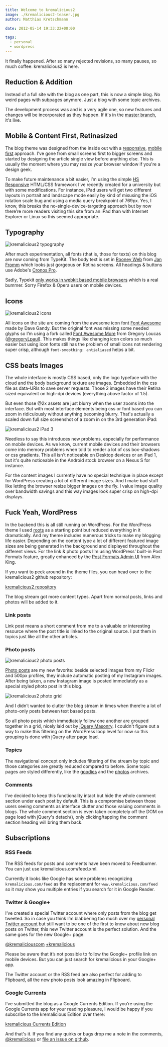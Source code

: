 ```yaml
---
title: Welcome to kremalicious2
image: ./kremalicious2-teaser.jpg
author: Matthias Kretschmann

date: 2012-05-14 19:33:22+00:00

tags:
  - personal
  - wordpress
---
```


It finally happened. After so many rejected revisions, so many pauses, so much coffee: kremalicious2 is here.

## Reduction & Addition

Instead of a full site with the blog as one part, this is now a simple blog. No weird pages with subpages anymore. Just a blog with some topic archives.

The development process was and is a very agile one, so new features and changes will be incorporated as they happen. If it's in the [master branch](https://github.com/kremalicious/kremalicious2), it's live.

## Mobile & Content First, Retinasized

The blog theme was designed from the inside out with a [responsive](http://www.alistapart.com/articles/responsive-web-design/), [mobile first](http://www.lukew.com/ff/entry.asp?933) approach. I’ve gone from small screens first to bigger screens and started by designing the article single view before anything else. This is usually the moment where you may resize your browser window if you're a design geek.

To make future maintenance a bit easier, I’m using the simple [HS Responsive](http://kremalicious.github.com/hsresponsive/) HTML/CSS framework I’ve recently created for a university but with some modifications. For instance, iPad users will get two different layouts in portrait and landscape mode easily by kind of misusing the iOS rotation scale bug and using a media query breakpoint of 769px. Yes, I know, this breaks the no-single-device-targeting approach but by now there’re more readers visiting this site from an iPad than with Internet Explorer or Linux so this seemed appropriate.

## Typography

![kremalicious2 typography](./kremalicious2-typography.jpg)

After much experimentation, all fonts (that is, those for texts) on this blog are now coming from TypeKit. The body text is set in [Rooney Web](http://www.janfromm.de/typefaces/rooney/overview/) from [Jan Fromm](https://twitter.com/janfromm) which looks just gorgeous on Retina screens. All headings & buttons use Adobe's [Cronos Pro](https://typekit.com/fonts/cronos-pro).

Sadly, Typekit [only works in webkit based mobile browsers](http://help.typekit.com/customer/portal/articles/6786) which is a real bummer. Sorry Firefox & Opera users on mobile devices.

## Icons

![kremalicious2 icons](./kremalicious2-topicicons.jpg)

All icons on the site are coming from the awesome icon font [Font Awesome](http://fortawesome.github.com/Font-Awesome/) made by Dave Gandy. But the original font was missing some needed glyphs so I’m using a fork called [Font Awesome More](http://gregoryloucas.github.com/Font-Awesome-More/) from Gregory Loucas ([@gregoryLpaul](https://twitter.com/gregoryLpaul)). This makes things like changing icon colors so much easier but using icon fonts still has the problem of small icons not rendering super crisp, although `font-smoothing: antialiased` helps a bit.

## CSS beats Images

The whole interface is mostly CSS based, only the logo typeface with the cloud and the body background texture are images. Embedded in the css file as data-URIs to save server requests. Those 2 images have their Retina sized equivalent on high-dpi devices (everything above factor of 1.5).

But even those @2x assets are just blurry when the user zooms into the interface. But with most interface elements being css or font based you can zoom in ridiculously without anything becoming blurry. That's actually a scaled down full size screenshot of a zoom in on the 3rd generation iPad:

![kremalicious2 iPad 3](./kremaliciouscom-iPad-3.jpg)

Needless to say this introduces new problems, especially for performance on mobile devices. As we know, current mobile devices and their browsers come into memory problems when told to render a lot of css box-shadows or css gradients. This all isn't noticeable on Desktop devices or an iPad 1, but it's quite noticeable in the Android stock browser on a Nexus S for instance.

For the content images I currently have no special technique in place except for WordPress creating a lot of different image sizes. And I make bad stuff like letting the browser resize bigger images on the fly. I value image quality over bandwidth savings and this way images look super crisp on high-dpi displays.

## Fuck Yeah, WordPress

In the backend this is all still running on WordPress. For the WordPress theme I used [roots](http://www.rootstheme.com/) as a starting point but reduced everything in it dramatically. And my theme includes numerous tricks to make my blogging life easier. Depending on the content type a lot of different featured image sizes are being generated in the background and displayed throughout the different views. For the link & photo posts I’m using WordPress’ built-in Post Formats feature, greatly enhanced by the [Post Formats Admin UI](http://alexking.org/blog/2011/10/25/wordpress-post-formats-admin-ui) from Alex King.

If you want to peek around in the theme files, you can head over to the kremalicious2 github repository:

[kremalicious2 repository](https://github.com/kremalicious/kremalicious2)

The blog stream got more content types. Apart from normal posts, links and photos will be added to it.

### Link posts

Link post means a short comment from me to a valuable or interesting resource where the post title is linked to the original source. I put them in topics just like all the other articles.

### Photo posts

![kremalicious2 photo posts](./kremalicious2-photoposts.jpg)

[Photo posts](/photos) are my new favorite: beside selected images from my Flickr and 500px profiles, they include automatic posting of my Instagram images. After being taken, a new Instagram image is posted immediately as a special styled photo post in this blog.

![kremalicious2 photo grid](./kremalicious2-photogrid.jpg)

And I didn’t wanted to clutter the blog stream in times when there’re a lot of photo-only posts between text based posts.

So all photo posts which immediately follow one another are grouped together in a grid, nicely laid out by [jQuery Masonry](http://masonry.desandro.com/). I couldn't figure out a way to make this filtering on the WordPress loop level for now so this grouping is done with jQuery after page load.

### Topics

The navigational concept only includes filtering of the stream by topic and those categories are greatly reduced compared to before. Some topic pages are styled differently, like the [goodies](/goodies) and the [photos](/photos) archives.

### Comments

I’ve decided to keep this functionality intact but hide the whole comment section under each post by default. This is a compromise between those users seeing comments as interface clutter and those valuing comments in blogs. The whole comment section is even taken completely off the DOM on page load with jQuery's detach(), only clicking/tapping the comment section heading will bring them back.

## Subscriptions

### RSS Feeds

The RSS feeds for posts and comments have been moved to Feedburner. You can just use kremalicious.com/feed.xml.

Currently it looks like Google has some problems recognizing `kremalicious.com/feed` as the replacement for `www.kremalicious.com/feed` so it may show you multiple entries if you search for it in Google Reader.

### Twitter & Google+

I’ve created a special Twitter account where only posts from the blog get tweeted. So in case you think I’m blabbering too much over my [personal Twitter account](https://twitter.com/kremalicious) but still want to be one of the first to know about new blog posts on Twitter, this new Twitter account is the perfect solution. And the same goes for the new Google+ page:

[@kremaliciouscom](https://twitter.com/kremaliciouscom) [+kremalicious](https://plus.google.com/100015950464424503954)

Please be aware that it’s not possible to follow the Google+ profile link on mobile devices. But you can just search for kremalicious in your Google+ app.

The Twitter account or the RSS feed are also perfect for adding to Flipboard, all the new photo posts look amazing in Flipboard.

### Google Currents

I’ve submitted the blog as a Google Currents Edition. If you’re using the Google Currents app for your reading pleasure, I would be happy if you subscribe to the kremalicious Edition over there:

[kremalicious Currents Edition](https://www.google.com/producer/editions/CAowx93oAQ/kremalicious)

And that's it. If you find any quirks or bugs drop me a note in the comments, [@kremalicious](http://twitter.com/kremalicious) or [file an issue on github](https://github.com/kremalicious/kremalicious2/issues).
